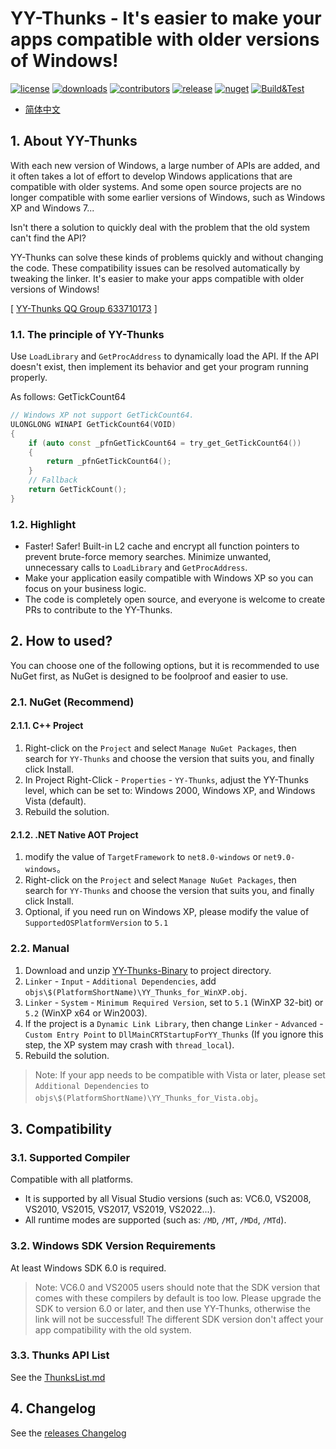 ﻿# YY-Thunks - It's easier to make your apps compatible with older versions of Windows!
[![license](https://img.shields.io/github/license/Chuyu-Team/YY-Thunks)](https://github.com/Chuyu-Team/YY-Thunks/blob/master/LICENSE)
[![downloads](https://img.shields.io/github/downloads/Chuyu-Team/YY-Thunks/total)](https://github.com/Chuyu-Team/YY-Thunks/releases)
[![contributors](https://img.shields.io/github/contributors-anon/Chuyu-Team/YY-Thunks)](https://github.com/Chuyu-Team/YY-Thunks/graphs/contributors)
[![release](https://img.shields.io/github/v/release/Chuyu-Team/YY-Thunks?include_prereleases)](https://github.com/Chuyu-Team/YY-Thunks/releases)
[![nuget](https://img.shields.io/nuget/vpre/YY-Thunks)](https://www.nuget.org/packages/YY-Thunks)
[![Build&Test](https://github.com/Chuyu-Team/YY-Thunks/actions/workflows/Build&Test.yml/badge.svg)](https://github.com/Chuyu-Team/YY-Thunks/actions/workflows/Build&Test.yml)

- [简体中文](Readme.osc.md)

## 1. About YY-Thunks

With each new version of Windows, a large number of APIs are added,
and it often takes a lot of effort to develop Windows applications
that are compatible with older systems. And some open source projects
are no longer compatible with some earlier versions of Windows, such as Windows XP and Windows 7...

Isn't there a solution to quickly deal with the problem that the old system can't find the API?

YY-Thunks can solve these kinds of problems quickly and without changing the code.
These compatibility issues can be resolved automatically by tweaking the linker.
It's easier to make your apps compatible with older versions of Windows!

[ [YY-Thunks QQ Group 633710173](https://shang.qq.com/wpa/qunwpa?idkey=21d51d8ad1d77b99ea9544b399e080ec347ca6a1bc04267fb59cebf22644a42a) ]

### 1.1. The principle of YY-Thunks

Use `LoadLibrary` and `GetProcAddress` to dynamically load the API.
If the API doesn't exist, then implement its behavior and get your program running properly.

As follows: GetTickCount64

```cpp
// Windows XP not support GetTickCount64.
ULONGLONG WINAPI GetTickCount64(VOID)
{
    if (auto const _pfnGetTickCount64 = try_get_GetTickCount64())
    {
        return _pfnGetTickCount64();
    }
    // Fallback
    return GetTickCount();
}
```

### 1.2. Highlight

* Faster! Safer! Built-in L2 cache and encrypt all function pointers to prevent brute-force memory searches.
    Minimize unwanted, unnecessary calls to `LoadLibrary` and `GetProcAddress`.
* Make your application easily compatible with Windows XP so you can focus on your business logic.
* The code is completely open source, and everyone is welcome to create PRs to contribute to the YY-Thunks.

## 2. How to used?

You can choose one of the following options, but it is recommended to use NuGet first,
as NuGet is designed to be foolproof and easier to use.

### 2.1. NuGet (Recommend)
#### 2.1.1. C++ Project
1. Right-click on the `Project` and select `Manage NuGet Packages`, then search for `YY-Thunks` and choose the version that suits you, and finally click Install.
2. In Project Right-Click - `Properties` - `YY-Thunks`, adjust the YY-Thunks level,
    which can be set to: Windows 2000, Windows XP, and Windows Vista (default).
3. Rebuild the solution.

#### 2.1.2. .NET Native AOT Project
1. modify the value of `TargetFramework` to `net8.0-windows` or `net9.0-windows`。
2. Right-click on the `Project` and select `Manage NuGet Packages`, then search for `YY-Thunks` and choose the version that suits you, and finally click Install.
3. Optional, if you need run on Windows XP, please modify the value of `SupportedOSPlatformVersion` to `5.1`

### 2.2. Manual

1. Download and unzip [YY-Thunks-Binary](https://github.com/Chuyu-Team/YY-Thunks/releases) to project directory.
2. `Linker` - `Input` - `Additional Dependencies`, add `objs\$(PlatformShortName)\YY_Thunks_for_WinXP.obj`.
3. `Linker` - `System` - `Minimum Required Version`, set to `5.1` (WinXP 32-bit) or `5.2` (WinXP x64 or Win2003).
4. If the project is a `Dynamic Link Library`, then change `Linker` - `Advanced` - `Custom Entry Point` to `DllMainCRTStartupForYY_Thunks`
    (If you ignore this step, the XP system may crash with `thread_local`).
5. Rebuild the solution.

> Note: If your app needs to be compatible with Vista or later, please set `Additional Dependencies` to 
  `objs\$(PlatformShortName)\YY_Thunks_for_Vista.obj`。

## 3. Compatibility

### 3.1. Supported Compiler

Compatible with all platforms.

* It is supported by all Visual Studio versions (such as: VC6.0, VS2008, VS2010, VS2015, VS2017, VS2019, VS2022...).
* All runtime modes are supported (such as: `/MD`, `/MT`, `/MDd`, `/MTd`).

### 3.2. Windows SDK Version Requirements
At least Windows SDK 6.0 is required.

> Note: VC6.0 and VS2005 users should note that the SDK version that comes with these compilers by default is too low.
Please upgrade the SDK to version 6.0 or later, and then use YY-Thunks, otherwise the link will not be successful!
The different SDK version don't affect your app compatibility with the old system.

### 3.3. Thunks API List

See the [ThunksList.md](ThunksList.md)

## 4. Changelog

See the [releases Changelog](https://github.com/Chuyu-Team/YY-Thunks/releases)
